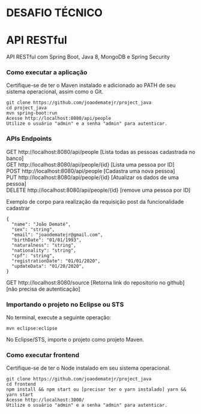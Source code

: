 # DESAFIO TÉCNICO

# API RESTful
API RESTful com Spring Boot, Java 8, MongoDB e Spring Security

### Como executar a aplicação
Certifique-se de ter o Maven instalado e adicionado ao PATH de seu sistema operacional, assim como o Git.
```
git clone https://github.com/joaodematejr/project_java
cd project_java
mvn spring-boot:run
Acesse http://localhost:8080/api/people
Utilize o usuário "admin" e a senha "admin" para autenticar.
```
### APIs Endpoints
GET http://localhost:8080/api/people [Lista todas as pessoas cadastrada no banco]  
GET http://localhost:8080/api/people/{id} [Lista uma pessoa por ID]  
POST http://localhost:8080/api/people [Cadastra uma nova pessoa]  
PUT http://localhost:8080/api/people/{id} [Atualizar os dados de uma pessoa]  
DELETE http://localhost:8080/api/people/{id} [remove uma pessoa por ID]  

Exemplo de corpo para realização da requisição post da funcionalidade cadastrar

```
{
  "name": "João Dematé",
  "sex": "string",
  "email": "joaodematejr@gmail.com",
  "birthDate": "01/01/1993",
  "naturalness": "string",
  "nationality": "string",
  "cpf": "string",
  "registrationDate": "01/01/2020",
  "updateData": "01/20/2020",
}
```

GET http://localhost:8080/source [Retorna link do repositorio no github] [não precisa de autenticação] 

### Importando o projeto no Eclipse ou STS
No terminal, execute a seguinte operação:
```
mvn eclipse:eclipse
```
No Eclipse/STS, importe o projeto como projeto Maven.

### Como executar frontend
Certifique-se de ter o Node instalado em seu sistema operacional.
```
git clone https://github.com/joaodematejr/project_java
cd frontend
npm install && npm start ou [precisar ter o yarn instalado] yarn && yarn start
Acesse http://localhost:3000/
Utilize o usuário "admin" e a senha "admin" para autenticar.  
```